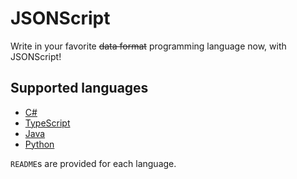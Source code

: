 # JSONScript
Write in your favorite ~~data format~~ programming language now, with JSONScript!

## Supported languages
- [C#](https://github.com/MikhailMCraft/JSONScript/tree/master/C%23)
- [TypeScript](https://github.com/MikhailMCraft/JSONScript/tree/master/TypeScript)
- [Java](https://github.com/MikhailMCraft/JSONScript/tree/master/Java)
- [Python](https://github.com/MikhailMCraft/JSONScript/tree/master/Python)

`README`s are provided for each language.

